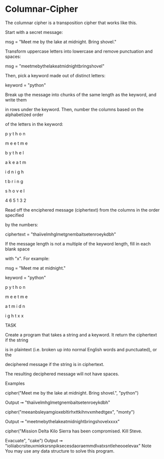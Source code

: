 # Columnar-Cipher
The columnar cipher is a transposition cipher that works like this.

Start with a secret message:

msg = "Meet me by the lake at midnight. Bring shovel."


Transform uppercase letters into lowercase and remove punctuation and spaces:

msg = "meetmebythelakeatmidnightbringshovel"

Then, pick a keyword made out of distinct letters:

keyword = "python"

Break up the message into chunks of the same length as the keyword, and write them

in rows under the keyword. Then, number the columns based on the alphabetized order

of the letters in the keyword:

p y t h o n

m e e t m e

b y t h e l

a k e a t m

i d n i g h

t b r i n g

s h o v e l

4 6 5 1 3 2


Read off the enciphered message (ciphertext) from the columns in the order specified

by the numbers:

ciphertext = "thaiivelmhglmetgnembaitsetenroeykdbh"

If the message length is not a multiple of the keyword length, fill in each blank space

with "x". For example:


msg = "Meet me at midnight."

keyword = "python"

p y t h o n


m e e t m e

a t m i d n

i g h t x x



TASK

Create a program that takes a string and a keyword. It return the ciphertext if the string

is in plaintext (i.e. broken up into normal English words and punctuated), or the

deciphered message if the string is in ciphertext.

The resulting deciphered message will not have spaces.


Examples

cipher("Meet me by the lake at midnight. Bring shovel.", "python")

Output ➞ "thaiivelmhglmetgnembaitsetenroeykdbh"

cipher("meeanbsleyamgioxebltirhxttkihnvxmhedtgex", "monty")

Output ➞ "meetmebythelakeatmidnightbringshovelxxxx"

cipher("Mission Delta Kilo Sierra has been compromised. Kill Steve.

Evacuate", "cake")
Output ➞
"ioliiabcrsiteuxmieksrsnpiksecesdaoraemmdlvatxsntleheooelevax"
Note
You may use any data structure to solve this program.
